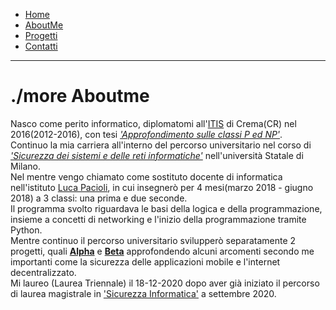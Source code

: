 <link rel="stylesheet" type="text/css" href="style.css">
<style>
img{
    width: 200;
    height: 200;
}
</style>
<ul>
  <li>
    <a  href="/alessandrodellatorre/">Home</a>
  </li>
  <li>
    <a  href="/alessandrodellatorre/aboutme">AboutMe</a>
  </li>
  <li>
    <a  href="/alessandrodellatorre/progetti">Progetti</a>
  </li>
  <li>
    <a href="/alessandrodellatorre/contatti">Contatti</a>
  </li>
</ul>

---
# ./more Aboutme
Nasco come perito informatico, diplomatomi all'[ITIS](https://www.galileicrema.edu.it/) di Crema(CR) nel 2016(2012-2016), con tesi [_'Approfondimento sulle classi P ed NP'_](/alessandrodellatorre/tesi/superiori).<br>
Continuo la mia carriera all'interno del percorso universitario nel corso di [_'Sicurezza dei sistemi e delle reti informatiche'_](https://ssri.cdl.unimi.it/it) nell'università Statale di Milano. <br>
Nel mentre vengo chiamato come sostituto docente di informatica nell'istituto [Luca Pacioli](https://www.pacioli.edu.it/), in cui insegnerò per 4 mesi(marzo 2018 - giugno 2018) a 3 classi: una prima e due seconde.<br>
Il programma svolto riguardava le basi della logica e della programmazione, insieme a concetti di networking e l'inizio della programmazione tramite Python. <br>
Mentre continuo il percorso universitario svilupperò separatamente 2 progetti, quali [**Alpha**](/alessandrodellatorre/progetti/alpha) e [**Beta**](/alessandrodellatorre/progetti/alpha) approfondendo alcuni arcomenti secondo me importanti come la sicurezza delle applicazioni mobile e l'internet decentralizzato. <br>
Mi laureo (Laurea Triennale) il 18-12-2020 dopo aver già iniziato il percorso di laurea magistrale in ['Sicurezza Informatica'](https://sicurezzainformatica.cdl.unimi.it/it) a settembre 2020. <br>
<!-- A settembre 2021 vengo coinvolto nella progettazione di **Steve**, -->
